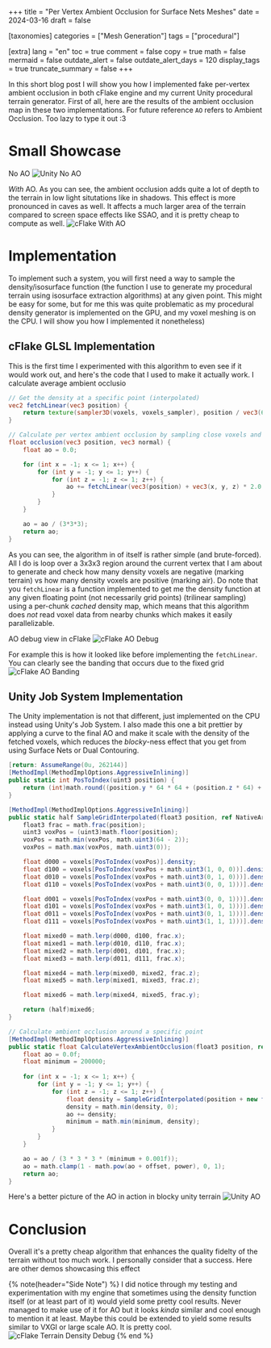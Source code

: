 +++
title = "Per Vertex Ambient Occlusion for Surface Nets Meshes"
date = 2024-03-16
draft = false

[taxonomies]
categories = ["Mesh Generation"]
tags = ["procedural"]

[extra]
lang = "en"
toc = true
comment = false
copy = true
math = false
mermaid = false
outdate_alert = false
outdate_alert_days = 120
display_tags = true
truncate_summary = false
+++

In this short blog post I will show you how I implemented fake per-vertex ambient occlusion in both cFlake engine and my current Unity procedural terrain generator. First of all, here are the results of the ambient occlusion map in these two implementations.
For future reference ``AO`` refers to Ambient Occlusion. Too lazy to type it out :3

# Small Showcase
No AO
![Unity No AO](/unity_no_ao.png)

*With* AO. As you can see, the ambient occlusion adds quite a lot of depth to the terrain in low light situtations like in shadows. This effect is more pronounced in caves as well.
It affects a much larger area of the terrain compared to screen space effects like SSAO, and it is pretty cheap to compute as well.
![cFlake With AO](/unity_w_ao.png)


# Implementation
To implement such a system, you will first need a way to sample the density/isosurface function (the function I use to generate my procedural terrain using isosurface extraction algorithms) at any given point. This might be easy for some, but for me this was quite problematic as my procedural density generator is implemented on the GPU, and my voxel meshing is on the CPU. I will show you how I implemented it nonetheless)

## cFlake GLSL Implementation
This is the first time I experimented with this algorithm to even see if it would work out, and here's the code that I used to make it actually work. I calculate average ambient occlusio 

```glsl
// Get the density at a specific point (interpolated)
vec2 fetchLinear(vec3 position) {
    return texture(sampler3D(voxels, voxels_sampler), position / vec3(64.0)).xy;
}

// Calculate per vertex ambient occlusion by sampling close voxels and checking their densities
float occlusion(vec3 position, vec3 normal) {
    float ao = 0.0;

    for (int x = -1; x <= 1; x++) {
        for (int y = -1; y <= 1; y++) {
            for (int z = -1; z <= 1; z++) {
                ao += fetchLinear(vec3(position) + vec3(x, y, z) * 2.0 + vec3(1.0)).x > 0.0 ? 1.0 : 0.0;
            }
        }
    }

    ao = ao / (3*3*3);
    return ao;
}
```

As you can see, the algorithm in of itself is rather simple (and brute-forced). All I do is loop over a 3x3x3 region around the current vertex that I am about to generate and check how many density voxels are negative (marking terrain) vs how many density voxels are positive (marking air). Do note that you ``fetchLinear`` is a function implemented to get me the density function at any given floating point (not necessarily grid points) (trilinear sampling) using a per-chunk *cached* density map, which means that this algorithm does *not* read voxel data from nearby chunks which makes it easily parallelizable. 

AO debug view in cFlake
![cFlake AO Debug](/terrain_ao_pyramid.png)

For example this is how it looked like before implementing the ``fetchLinear``. You can clearly see the banding that occurs due to the fixed grid
![cFlake AO Banding](/banding.png)

## Unity Job System Implementation
The Unity implementation is not that different, just implemented on the CPU instead using Unity's Job System. I also made this one a bit prettier by applying a curve to the final AO and make it scale with the density of the fetched voxels, which reduces the *blocky*-ness effect that you get from using Surface Nets or Dual Contouring. 

```cs
[return: AssumeRange(0u, 262144)]
[MethodImpl(MethodImplOptions.AggressiveInlining)]
public static int PosToIndex(uint3 position) {
    return (int)math.round((position.y * 64 * 64 + (position.z * 64) + position.x));
}

[MethodImpl(MethodImplOptions.AggressiveInlining)]
public static half SampleGridInterpolated(float3 position, ref NativeArray<Voxel> voxels) {
    float3 frac = math.frac(position);
    uint3 voxPos = (uint3)math.floor(position);
    voxPos = math.min(voxPos, math.uint3(64 - 2));
    voxPos = math.max(voxPos, math.uint3(0));

    float d000 = voxels[PosToIndex(voxPos)].density;
    float d100 = voxels[PosToIndex(voxPos + math.uint3(1, 0, 0))].density;
    float d010 = voxels[PosToIndex(voxPos + math.uint3(0, 1, 0)))].density;
    float d110 = voxels[PosToIndex(voxPos + math.uint3(0, 0, 1)))].density;

    float d001 = voxels[PosToIndex(voxPos + math.uint3(0, 0, 1)))].density;
    float d101 = voxels[PosToIndex(voxPos + math.uint3(1, 0, 1)))].density;
    float d011 = voxels[PosToIndex(voxPos + math.uint3(0, 1, 1)))].density;
    float d111 = voxels[PosToIndex(voxPos + math.uint3(1, 1, 1)))].density;

    float mixed0 = math.lerp(d000, d100, frac.x);
    float mixed1 = math.lerp(d010, d110, frac.x);
    float mixed2 = math.lerp(d001, d101, frac.x);
    float mixed3 = math.lerp(d011, d111, frac.x);

    float mixed4 = math.lerp(mixed0, mixed2, frac.z);
    float mixed5 = math.lerp(mixed1, mixed3, frac.z);

    float mixed6 = math.lerp(mixed4, mixed5, frac.y);

    return (half)mixed6;
}

// Calculate ambient occlusion around a specific point
[MethodImpl(MethodImplOptions.AggressiveInlining)]
public static float CalculateVertexAmbientOcclusion(float3 position, ref NativeArray<Voxel> voxels, float offset, float power) {
    float ao = 0.0f;
    float minimum = 200000;
    
    for (int x = -1; x <= 1; x++) {
        for (int y = -1; y <= 1; y++) {
            for (int z = -1; z <= 1; z++) {
                float density = SampleGridInterpolated(position + new float3(x, y, z) * 2 + math.float3(0.9f), ref voxels);
                density = math.min(density, 0);
                ao += density;
                minimum = math.min(minimum, density);
            }
        }
    }

    ao = ao / (3 * 3 * 3 * (minimum + 0.001f));
    ao = math.clamp(1 - math.pow(ao + offset, power), 0, 1);
    return ao;
}
```

Here's a better picture of the AO in action in blocky unity terrain
![Unity AO](/unity_ao.png)

# Conclusion
Overall it's a pretty cheap algorithm that enhances the quality fidelty of the terrain without too much work. I personally consider that a success.
Here are other demos showcasing this effect

{% note(header="Side Note") %}
I did notice through my testing and experimentation with my engine that sometimes using the density function itself (or at least part of it) would yield some pretty cool results. Never managed to make use of it for AO but it looks *kinda* similar and cool enough to mention it at least. Maybe this could be extended to yield some results similar to VXGI or large scale AO. It is pretty cool.
![cFlake Terrain Density Debug](/density.png)
{% end %}
